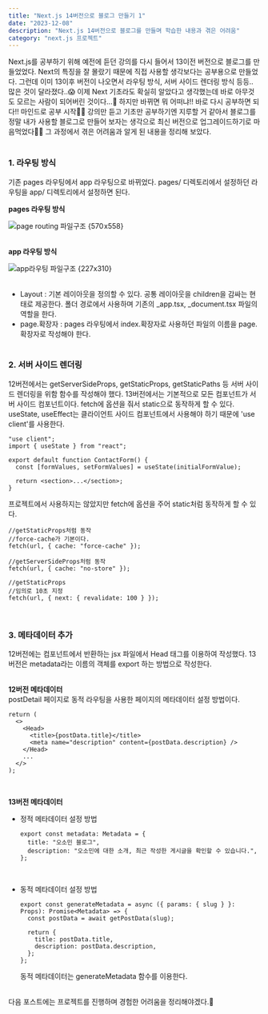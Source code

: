 ```yaml
---
title: "Next.js 14버전으로 블로그 만들기 1"
date: "2023-12-08"
description: "Next.js 14버전으로 블로그를 만들며 학습한 내용과 겪은 어려움"
category: "next.js 프로젝트"
---
```


Next.js를 공부하기 위해 예전에 듣던 강의를 다시 들어서 13이전 버전으로 블로그를 만들었었다. Next의 특징을 잘 몰랐기 때문에 직접 사용할 생각보다는 공부용으로 만들었다. 그런데 이미 13이후 버전이 나오면서 라우팅 방식, 서버 사이드 렌더링 방식 등등.. 많은 것이 달라졌다..😱 이제 Next 기초라도 확실히 알았다고 생각했는데 바로 아무것도 모르는 사람이 되어버린 것이다...🥲 하지만 바뀌면 뭐 어떠냐!! 바로 다시 공부하면 되다!! 마인드로 공부 시작👊🏻 강의만 듣고 기초만 공부하기엔 지루할 거 같아서 블로그를 정말 내가 사용할 블로그로 만들어 보자는 생각으로 최신 버전으로 업그레이드하기로 마음먹었다👏🏻 그 과정에서 겪은 어려움과 알게 된 내용을 정리해 보았다.  
&nbsp;

### 1. 라우팅 방식

기존 pages 라우팅에서 app 라우팅으로 바뀌었다. pages/ 디렉토리에서 설정하던 라우팅을 app/ 디렉토리에서 설정하면 된다.

**pages 라우팅 방식**

![page routing 파일구조 {570 x558}](https://github.com/somin00/somin-blog/assets/61578822/3b7c8986-eadf-4d55-b046-c52ec4c106fc)  
&nbsp;

**app 라우팅 방식**

![app라우팅 파일구조 {227x310}](https://github.com/somin00/somin-blog/assets/61578822/90270f37-3513-4fe3-afce-d5f4e93eb02e)  
&nbsp;

- Layout : 기본 레이아웃을 정의할 수 있다. 공통 레이아웃을 children을 감싸는 현태로 제공한다. 폴더 경로에서 사용하며 기존의 \_app.tsx, \_document.tsx 파일의 역할을 한다.
- page.확장자 : pages 라우팅에서 index.확장자로 사용하던 파일의 이름을 page.확장자로 작성해야 한다.  
  &nbsp;

### 2. 서버 사이드 렌더링

12버전에서는 getServerSideProps, getStaticProps, getStaticPaths 등 서버 사이드 렌더링을 위함 함수를 작성해야 했다. 13버전에서는 기본적으로 모든 컴포넌트가 서버 사이드 컴포넌트이다. fetch에 옵션을 줘서 static으로 동작하게 할 수 있다. useState, useEffect는 클라이언트 사이드 컴포넌트에서 사용해야 하기 때문에 'use client'를 사용한다.

```tsx
"use client";
import { useState } from "react";

export default function ContactForm() {
  const [formValues, setFormValues] = useState(initialFormValue);

  return <section>...</section>;
}
```

프로젝트에서 사용하지는 않았지만 fetch에 옵션을 주어 static처럼 동작하게 할 수 있다.

```tsx
//getStaticProps처럼 동작
//force-cache가 기본이다.
fetch(url, { cache: "force-cache" });

//getServerSideProps처럼 동작
fetch(url, { cache: "no-store" });

//getStaticProps
//임의로 10초 지정
fetch(url, { next: { revalidate: 100 } });
```

&nbsp;

### 3. 메타데이터 추가

12버전에는 컴포넌트에서 반환하는 jsx 파일에서 Head 태그를 이용하여 작성했다. 13버전은 metadata라는 이름의 객체를 export 하는 방법으로 작성한다.  
&nbsp;

**12버전 메타데이터**  
postDetail 페이지로 동적 라우팅을 사용한 페이지의 메타데이터 설정 방법이다.

```tsx
return (
  <>
    <Head>
      <title>{postData.title}</title>
      <meta name="description" content={postData.description} />
    </Head>
    ...
  </>
);
```

&nbsp;

**13버전 메타데이터**

- 정적 메타데이터 설정 방법

  ```tsx
  export const metadata: Metadata = {
    title: "오소민 블로그",
    description: "오소민에 대한 소개, 최근 작성한 게시글을 확인할 수 있습니다.",
  };
  ```

&nbsp;

- 동적 메타데이터 설정 방법

  ```tsx
  export const generateMetadata = async ({ params: { slug } }: Props): Promise<Metadata> => {
    const postData = await getPostData(slug);

    return {
      title: postData.title,
      description: postData.description,
    };
  };
  ```

  동적 메타데이터는 generateMetadata 함수를 이용한다.  
  &nbsp;

다음 포스트에는 프로젝트를 진행하며 경험한 어려움을 정리해야겠다.🙂
